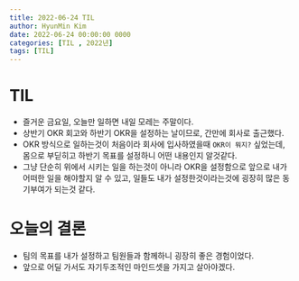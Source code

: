 ```yaml
---
title: 2022-06-24 TIL
author: HyunMin Kim
date: 2022-06-24 00:00:00 0000
categories: [TIL , 2022년]
tags: [TIL]
---
```


# TIL
- 즐거운 금요일, 오늘만 일하면 내일 모레는 주말이다.
- 상반기 OKR 회고와 하반기 OKR을 설정하는 날이므로, 간만에 회사로 출근했다.
- OKR 방식으로 일하는것이 처음이라 회사에 입사하였을때 `OKR이 뭐지?` 싶었는데, 몸으로 부딛히고 하반기 목표를 설정하니 어떤 내용인지 알것같다.
- 그냥 단순히 위에서 시키는 일을 하는것이 아니라 OKR을 설정함으로 앞으로 내가 어떠한 일을 해야할지 알 수 있고, 일들도 내가 설정한것이라는것에 굉장히 많은 동기부여가 되는것 같다.

# 오늘의 결론
- 팀의 목표를 내가 설정하고 팀원들과 함께하니 굉장히 좋은 경험이었다.
- 앞으로 어딜 가서도 자기두조적인 마인드셋을 가지고 살아야겠다.


